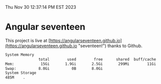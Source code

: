 Thu Nov 30 12:37:14 PM EST 2023

# Angular seventeen


This project is live at [https://angularseventeen.github.io](https://angularseventeen.github.io "seventeen!") thanks to Github.

```bash
System Memory
               total        used        free      shared  buff/cache   available
Mem:            15Gi       1.9Gi       2.5Gi       299Mi        11Gi        13Gi
Swap:          8.0Gi          0B       8.0Gi
System Storage
485M	.
